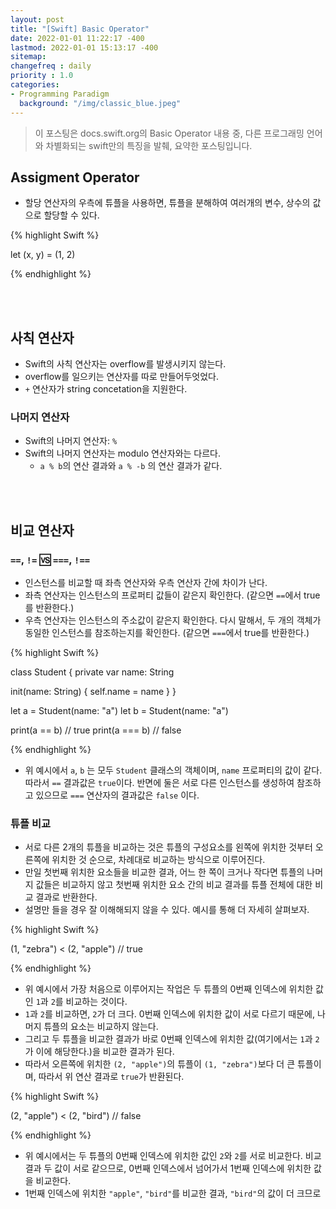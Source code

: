 ```yaml
---
layout: post
title: "[Swift] Basic Operator"
date: 2022-01-01 11:22:17 -400
lastmod: 2022-01-01 15:13:17 -400
sitemap:
changefreq : daily
priority : 1.0
categories:
- Programming Paradigm
  background: "/img/classic_blue.jpeg"
---
```


> 이 포스팅은 docs.swift.org의 Basic Operator 내용 중, 다른 프로그래밍 언어와 차별화되는 swift만의 특징을 발췌, 요약한 포스팅입니다.

## Assigment Operator
- 할당 연산자의 우측에 튜플을 사용하면, 튜플을 분해하여 여러개의 변수, 상수의 값으로 할당할 수 있다.

{% highlight Swift %}

let (x, y) = (1, 2)

{% endhighlight %}

<br/>
<br/>

## 사칙 연산자
- Swift의 사칙 연산자는 overflow를 발생시키지 않는다.
- overflow를 일으키는 연산자를 따로 만들어두엇었다.
- `+` 연산자가 string concetation을 지원한다.

### 나머지 연산자
- Swift의 나머지 연산자: `%`
- Swift의 나머지 연산자는 modulo 연산자와는 다르다.
  - `a % b`의 연산 결과와 `a % -b` 의 연산 결과가 같다.
  
<br/>
<br/>

## 비교 연산자
### `==`, `!=` 🆚 `===`, `!==`
- 인스턴스를 비교할 때 좌측 연산자와 우측 연산자 간에 차이가 난다.
- 좌측 연산자는 인스턴스의 프로퍼티 값들이 같은지 확인한다. (같으면 `==`에서 true를 반환한다.)
- 우측 연산자는 인스턴스의 주소값이 같은지 확인한다. 다시 말해서, 두 개의 객체가 동일한 인스턴스를 참조하는지를 확인한다. (같으면 `===`에서 true를 반환한다.)

{% highlight Swift %}

class Student {
  private var name: String
  
  init(name: String) {
    self.name = name
  }
}

let a = Student(name: "a")
let b = Student(name: "a")

print(a == b) // true
print(a === b) // false

{% endhighlight %}

- 위 예시에서 `a`, `b` 는 모두 `Student` 클래스의 객체이며, `name` 프로퍼티의 값이 같다.
따라서 `==` 결과값은 `true`이다. 반면에 둘은 서로 다른 인스턴스를 생성하여 참조하고 있으므로 `===` 연산자의 결과값은 `false` 이다. 

### 튜플 비교 
- 서로 다른 2개의 튜플을 비교하는 것은 튜플의 구성요소를 왼쪽에 위치한 것부터 오른쪽에 위치한 것 순으로, 차례대로 비교하는 방식으로 이루어진다.  
- 만일 첫번째 위치한 요소들을 비교한 결과, 어느 한 쪽이 크거나 작다면 튜플의 나머지 값들은 비교하지 않고 첫번째 위치한 요소 간의 비교 결과를 튜플 전체에 대한 비교 결과로 반환한다.  
- 설명만 들을 경우 잘 이해해되지 않을 수 있다. 예시를 통해 더 자세히 살펴보자.


{% highlight Swift %}

(1, "zebra") < (2, "apple") // true

{% endhighlight %}

- 위 예시에서 가장 처음으로 이루어지는 작업은 두 튜플의 0번째 인덱스에 위치한 값인 `1`과 `2`를 비교하는 것이다.  
- `1`과 `2`를 비교하면, `2`가 더 크다.  0번째 인덱스에 위치한 값이 서로 다르기 때문에, 나머지 튜플의 요소는 비교하지 않는다.   
- 그리고 두 튜플을 비교한 결과가 바로 0번째 인덱스에 위치한 값(여기에서는 `1`과 `2`가 이에 해당한다.)을 비교한 결과가 된다.
- 따라서 오른쪽에 위치한 `(2, "apple")`의 튜플이 `(1, "zebra")`보다 더 큰 튜플이며, 따라서 위 연산 결과로 `true`가 반환된다.

{% highlight Swift %}

(2, "apple") < (2, "bird") // false

{% endhighlight %}

- 위 예시에서는 두 튜플의 0번째 인덱스에 위치한 값인 `2`와 `2`를 서로 비교한다. 비교 결과 두 값이 서로 같으므로, 0번째 인덱스에서 넘어가서 1번째 인덱스에 위치한 값을 비교한다.
- 1번째 인덱스에 위치한 `"apple"`, `"bird"`를 비교한 결과, `"bird"`의 값이 더 크므로 



